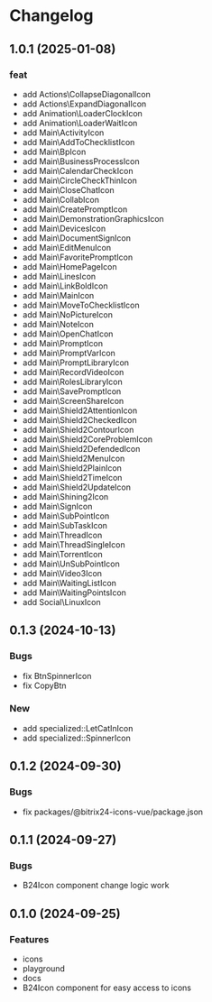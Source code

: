 # Changelog

## 1.0.1 (2025-01-08)

### feat

- add Actions\CollapseDiagonalIcon
- add Actions\ExpandDiagonalIcon
- add Animation\LoaderClockIcon
- add Animation\LoaderWaitIcon
- add Main\ActivityIcon
- add Main\AddToChecklistIcon
- add Main\BpIcon
- add Main\BusinessProcessIcon
- add Main\CalendarCheckIcon
- add Main\CircleCheckThinIcon
- add Main\CloseChatIcon
- add Main\CollabIcon
- add Main\CreatePromptIcon
- add Main\DemonstrationGraphicsIcon
- add Main\DevicesIcon
- add Main\DocumentSignIcon
- add Main\EditMenuIcon
- add Main\FavoritePromptIcon
- add Main\HomePageIcon
- add Main\LinesIcon
- add Main\LinkBoldIcon
- add Main\MainIcon
- add Main\MoveToChecklistIcon
- add Main\NoPictureIcon
- add Main\NoteIcon
- add Main\OpenChatIcon
- add Main\PromptIcon
- add Main\PromptVarIcon
- add Main\PromptLibraryIcon
- add Main\RecordVideoIcon
- add Main\RolesLibraryIcon
- add Main\SavePromptIcon
- add Main\ScreenShareIcon
- add Main\Shield2AttentionIcon
- add Main\Shield2CheckedIcon
- add Main\Shield2ContourIcon
- add Main\Shield2CoreProblemIcon
- add Main\Shield2DefendedIcon
- add Main\Shield2MenuIcon
- add Main\Shield2PlainIcon
- add Main\Shield2TimeIcon
- add Main\Shield2UpdateIcon
- add Main\Shining2Icon
- add Main\SignIcon
- add Main\SubPointIcon
- add Main\SubTaskIcon
- add Main\ThreadIcon
- add Main\ThreadSingleIcon
- add Main\TorrentIcon
- add Main\UnSubPointIcon
- add Main\Video3Icon
- add Main\WaitingListIcon
- add Main\WaitingPointsIcon
- add Social\LinuxIcon

## 0.1.3 (2024-10-13)

### Bugs

- fix BtnSpinnerIcon
- fix CopyBtn

### New

- add specialized::LetCatInIcon
- add specialized::SpinnerIcon

## 0.1.2 (2024-09-30)

### Bugs

- fix packages/@bitrix24-icons-vue/package.json

## 0.1.1 (2024-09-27)

### Bugs

- B24Icon component change logic work

## 0.1.0 (2024-09-25)

### Features

- icons
- playground
- docs
- B24Icon component for easy access to icons